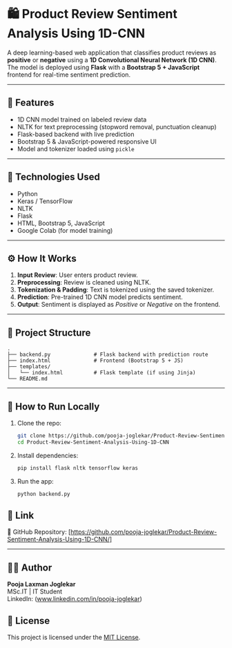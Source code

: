 # 🛍️ Product Review Sentiment Analysis Using 1D-CNN

A deep learning-based web application that classifies product reviews as **positive** or **negative** using a **1D Convolutional Neural Network (1D CNN)**. The model is deployed using **Flask** with a **Bootstrap 5 + JavaScript** frontend for real-time sentiment prediction.

---

## 📌 Features

- 1D CNN model trained on labeled review data  
- NLTK for text preprocessing (stopword removal, punctuation cleanup)  
- Flask-based backend with live prediction  
- Bootstrap 5 & JavaScript-powered responsive UI  
- Model and tokenizer loaded using `pickle`  

---

## 🧠 Technologies Used

- Python  
- Keras / TensorFlow  
- NLTK  
- Flask  
- HTML, Bootstrap 5, JavaScript  
- Google Colab (for model training)

---

## ⚙️ How It Works

1. **Input Review**: User enters product review.  
2. **Preprocessing**: Review is cleaned using NLTK.  
3. **Tokenization & Padding**: Text is tokenized using the saved tokenizer.  
4. **Prediction**: Pre-trained 1D CNN model predicts sentiment.  
5. **Output**: Sentiment is displayed as *Positive* or *Negative* on the frontend.

---

## 📂 Project Structure

```
.
├── backend.py              # Flask backend with prediction route
├── index.html              # Frontend (Bootstrap 5 + JS)
├── templates/
│   └── index.html          # Flask template (if using Jinja)
└── README.md
```

---

## 🚀 How to Run Locally

1. Clone the repo:
   ```bash
   git clone https://github.com/pooja-joglekar/Product-Review-Sentiment-Analysis-Using-1D-CNN.git
   cd Product-Review-Sentiment-Analysis-Using-1D-CNN
   ```

2. Install dependencies:
   ```bash
   pip install flask nltk tensorflow keras
   ```

3. Run the app:
   ```bash
   python backend.py
   ```
   

## 📎 Link

🔗 GitHub Repository: [https://github.com/pooja-joglekar/Product-Review-Sentiment-Analysis-Using-1D-CNN/]

---

## 👩‍💻 Author

**Pooja Laxman Joglekar**  
MSc.IT | IT Student    
LinkedIn: (www.linkedin.com/in/pooja-joglekar)

## 📝 License

This project is licensed under the [MIT License](LICENSE).  
